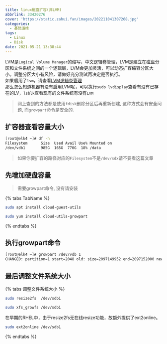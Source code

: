 ```yaml
---
title: linux磁盘扩容(非LVM)
abbrlink: 33420276
cover: 'https://static.zahui.fan/images/202211041307268.jpg'
categories:
  - 基础运维
tags:
  - Linux
  - Disk
date: 2021-05-21 13:38:44
---
```


LVM是`Logical Volume Manager`的缩写，中文逻辑卷管理，LVM是建立在磁盘分区和文件系统之间的一个逻辑层，LVM会更加灵活，可以动态扩容缩容分区大小。调整分区大小有风险，请做好充分测试再决定是否执行。  
如果启用了`lvm`，请查看[LVM逻辑卷管理](/posts/f4ea28c3/)  
那么怎么知道机器有没有启用LVM呢，可以执行`sudo lvdisplay`查看有没有已存在的LV，`lsblk`查看现有的文件系统有没有`LVM`

> 网上查到的方法都是使用`fdisk`删除分区后再重新创建, 这种方式会有安全问题, 而`growpart`命令是安全的.

## 扩容器查看容量大小

```bash
[root@elk4 ~]# df -h
Filesystem      Size  Used Avail Use% Mounted on
/dev/vdb1       985G  165G  770G  18% /data
```

> 如果你要扩容的路径对应的`Filesystem`不是`/dev/sdx`请不要看这篇文章

## 先增加硬盘容量

> 需要growpart命令, 没有请安装

{% tabs TabName %}
<!-- tab Ubuntu和Debian -->

```bash
sudo apt install cloud-guest-utils
```

<!-- endtab -->
<!-- tab CentOS和Fedora -->

```bash
sudo yum install cloud-utils-growpart
```

<!-- endtab -->
{% endtabs %}

## 执行growpart命令

```bash
[root@elk4 ~]# growpart /dev/vdb 1
CHANGED: partition=1 start=2048 old: size=2097149952 end=2097152000 new: size=3145725919 end=3145727967
```

## 最后调整文件系统大小

{% tabs 调整文件系统大小 %}

<!-- tab ext文件系统 -->

```bash
sudo resize2fs  /dev/sdb1
```

<!-- endtab -->

<!-- tab xfs文件系统 -->

```bash
sudo xfs_growfs /dev/sdb1
```

<!-- endtab -->

<!-- tab RHEL -->

在早期的RHEL中，由于resize2fs无在线resize功能，故额外提供了ext2online。

```bash
sudo ext2online /dev/sdb1
```

<!-- endtab -->
{% endtabs %}
